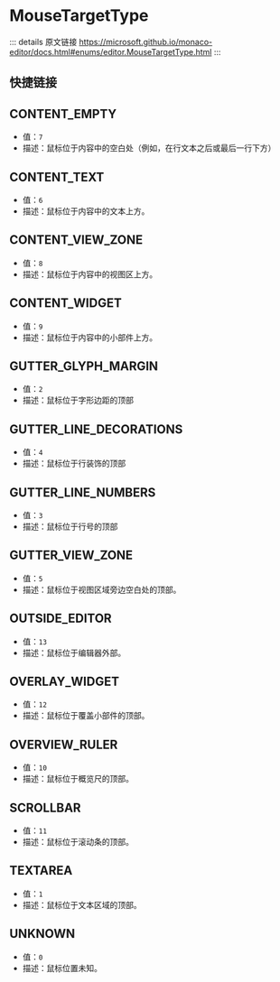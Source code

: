 # MouseTargetType
        
::: details 原文链接
https://microsoft.github.io/monaco-editor/docs.html#enums/editor.MouseTargetType.html
:::

## 快捷链接
<script setup>
const data = [
  { icon: "P", title: "CONTENT_EMPTY",link:"CONTENT-EMPTY" },
  { icon: "P", title: "CONTENT_TEXT",link:"CONTENT-TEXT" },
  { icon: "P", title: "CONTENT_VIEW_ZONE",link:"CONTENT-VIEW_ZONE" },
  { icon: "P", title: "CONTENT_WIDGET",link:"CONTENT-WIDGET" },
  { icon: "P", title: "GUTTER_GLYPH_MARGIN",link:"GUTTER-GLYPH-MARGIN" },
  { icon: "P", title: "GUTTER_LINE_DECORATIONS",link:"GUTTER-LINE-DECORATIONS" },
  { icon: "P", title: "GUTTER_LINE_NUMBERS",link:"GUTTER-LINE-NUMBERS" },
  { icon: "P", title: "GUTTER_VIEW_ZONE",link:"GUTTER-VIEW-ZONE" },
  { icon: "P", title: "OUTSIDE_EDITOR",link:"OUTSIDE-EDITOR" },
  { icon: "P", title: "OVERLAY_WIDGET",link:"OVERLAY-WIDGET" },
  { icon: "P", title: "OVERVIEW_RULER",link:"OVERVIEW-RULER" },
  { icon: "P", title: "SCROLLBAR",link:"SCROLLBAR" },
  { icon: "P", title: "TEXTAREA",link:"TEXTAREA" },
  { icon: "P", title: "UNKNOWN",link:"UNKNOWN" },
];

</script>

<dataItems :data="data" />


## CONTENT_EMPTY
- 值：`7`
- 描述：鼠标位于内容中的空白处（例如，在行文本之后或最后一行下方）

## CONTENT_TEXT
- 值：`6`
- 描述：鼠标位于内容中的文本上方。

## CONTENT_VIEW_ZONE
- 值：`8`
- 描述：鼠标位于内容中的视图区上方。

## CONTENT_WIDGET
- 值：`9`
- 描述：鼠标位于内容中的小部件上方。

## GUTTER_GLYPH_MARGIN
- 值：`2`
- 描述：鼠标位于字形边距的顶部

## GUTTER_LINE_DECORATIONS
- 值：`4`
- 描述：鼠标位于行装饰的顶部

## GUTTER_LINE_NUMBERS
- 值：`3`
- 描述：鼠标位于行号的顶部

## GUTTER_VIEW_ZONE
- 值：`5`
- 描述：鼠标位于视图区域旁边空白处的顶部。

## OUTSIDE_EDITOR
- 值：`13`
- 描述：鼠标位于编辑器外部。

## OVERLAY_WIDGET
- 值：`12`
- 描述：鼠标位于覆盖小部件的顶部。

## OVERVIEW_RULER
- 值：`10`
- 描述：鼠标位于概览尺的顶部。

## SCROLLBAR
- 值：`11`
- 描述：鼠标位于滚动条的顶部。

## TEXTAREA
- 值：`1`
- 描述：鼠标位于文本区域的顶部。

## UNKNOWN
- 值：`0`
- 描述：鼠标位置未知。
